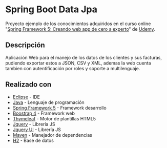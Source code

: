 # Spring Boot Data Jpa

Proyecto ejemplo de los conocimientos adquiridos en el curso online "[Spring Framework 5: Creando web app de cero a experto](https://www.udemy.com/spring-framework-5/)" de [Udemy](https://www.udemy.com/).

## Descripción
Aplicación Web para el manejo de los datos de los clientes y sus facturas, pudiendo exportar estos a JSON, CSV y XML, ademas la web cuenta tambien con autentificación por roles y soporte a multilenguaje.

## Realizado con

* [Eclipse](https://www.eclipse.org/) - IDE
* [Java](https://www.java.com/) - Lenguaje de programación
* [Spring Framework 5](https://spring.io/) - Framework desarrollo
* [Boostrap 4](https://getbootstrap.com/) - Framework web
* [Thymeleaf](https://www.thymeleaf.org/) - Motor de plantillas HTML5
* [Jquery](https://jquery.com/) - Librería JS
* [Jquery UI](https://jqueryui.com/) - Librería JS
* [Maven](https://maven.apache.org/) - Manejador de dependencias
* [H2](http://www.h2database.com/html/main.html) - Base de datos
